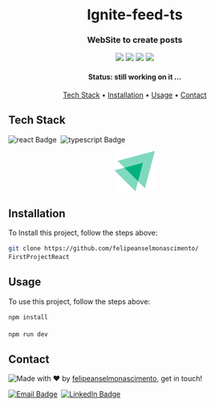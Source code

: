 <h1 align="center">
	 Ignite-feed-ts
</h1>

<h3 align="center">
	WebSite to create posts
</h3>

<p align="center">
	<img src="https://img.shields.io/badge/PRs-welcome-brightgreen.svg?style=flat-square"/>
	<img src="https://img.shields.io/github/repo-size/felipeanselmonascimento/Ignite-feed-ts?color=green"/>
	<img src="https://img.shields.io/github/last-commit/felipeanselmonascimento/Ignite-feed-ts?color=green"/>
	<img src="https://img.shields.io/github/languages/count/felipeanselmonascimento/Ignite-feed-ts?color=green"/>
</p>

<h4 align="center">
	Status: still working on it ...
</h4>

<p align="center">
	<a href="#tech-stack">Tech Stack</a> •
	<a href="#installation">Installation</a> •
	<a href="#usage">Usage</a> • 
	<a href="#contact">Contact</a> 
</p>

## Tech Stack
<img src="https://img.shields.io/badge/React-05122A?style=flat&logo=react" alt="react Badge" height="25">&nbsp;
<img src="https://img.shields.io/badge/Typescript-05122A?style=flat&logo=typescript" alt="typescript Badge" height="25">&nbsp;

<div align="center"> 
    <img src="./src/assets/Logo.svg"/>
</div>

## Installation
To Install this project, follow the steps above:
```bash
git clone https://github.com/felipeanselmonascimento/
FirstProjectReact
```

## Usage
To use this project, follow the steps above:
```bash
npm install

npm run dev
```

## Contact
<img align="left" src="https://avatars.githubusercontent.com/felipeanselmonascimento?size=100">

Made with ❤️ by [felipeanselmonascimento](https://github.com/felipeanselmonascimento), get in touch!

<a href="felipeanselmonascimento@gmail.com" target="_blank"><img src="https://img.shields.io/badge/Email-D14836?style=flat&logo=gmail&logoColor=white" alt="Email Badge" height="25"></a>&nbsp;
<a href="https://www.linkedin.com/in//" target="_blank"><img src="https://img.shields.io/badge/Linkedin-0077B5?style=flat&logo=linkedin&logoColor=white" alt="LinkedIn Badge" height="25"></a>&nbsp;

<br clear="left"/>
